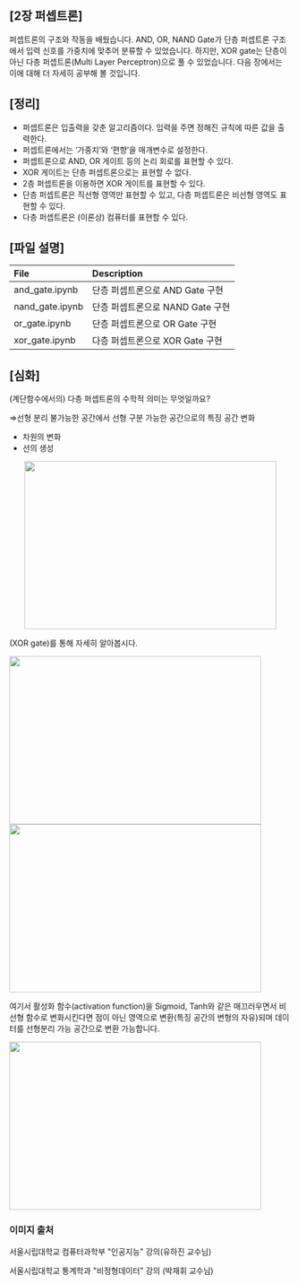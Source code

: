 ## [2장 퍼셉트론]

퍼셉트론의 구조와 작동을 배웠습니다. AND, OR, NAND Gate가 단층 퍼셉트론 구조에서 입력 신호를 가중치에 맞추어 분류할 수 있었습니다. 하지만, XOR gate는 단층이 아닌 다층 퍼셉트론(Multi Layer Perceptron)으로 풀 수 있었습니다. 다음 장에서는 이에 대해 더 자세히 공부해 볼 것입니다.

## [정리]

- 퍼셉트론은 입출력을 갖춘 알고리즘이다. 입력을 주면 정해진 규칙에 따른 값을 출력한다.
- 퍼셉트론에서는 ‘가중치’와 ‘편향’을 매개변수로 설정한다.
- 퍼셉트론으로 AND, OR 게이트 등의 논리 회로를 표현할 수 있다.
- XOR 게이트는 단층 퍼셉트론으로는 표현할 수 없다.
- 2층 퍼셉트론을 이용하면 XOR 게이트를 표현할 수 있다.
- 단층 퍼셉트론은 직선형 영역만 표현할 수 있고, 다층 퍼셉트론은 비선형 영역도 표현할 수 있다.
- 다층 퍼셉트론은 (이론상) 컴퓨터를 표현할 수 있다.

## [파일 설명]
| File | Description |
|:--   |:--   |
|and_gate.ipynb | 단층 퍼셉트론으로 AND Gate 구현|
|nand_gate.ipynb | 단층 퍼셉트론으로 NAND Gate 구현|
|or_gate.ipynb | 단층 퍼셉트론으로 OR Gate 구현|
|xor_gate.ipynb | 다층 퍼셉트론으로 XOR Gate 구현|

## [심화]

(계단함수에서의) 다층 퍼셉트론의 수학적 의미는 무엇일까요?

⇒선형 분리 불가능한 공간에서 선형 구분 가능한 공간으로의 특징 공간 변화

- 차원의 변화
- 선의 생성
<p align="center">
<img src="https://user-images.githubusercontent.com/55529617/103615414-e4960a80-4f6d-11eb-96b7-c2c8724c9586.png" width=450 height=300>
</p>

(XOR gate)를 통해 자세히 알아봅시다.

<div>
<img src="https://user-images.githubusercontent.com/55529617/103615403-e2cc4700-4f6d-11eb-995f-666c997b775b.png" width=450 height=300>
<img src="https://user-images.githubusercontent.com/55529617/103615407-e3fd7400-4f6d-11eb-8488-c834c4e9dc28.png" width=450 height=300>
</div>

여기서 활성화 함수(activation function)을 Sigmoid, Tanh와 같은 매끄러우면서 비선형 함수로 변화시킨다면 점이 아닌 영역으로 변환(특징 공간의 변형의 자유)되며 데이터를 선형분리 가능 공간으로 변환 가능합니다.

<img src="https://user-images.githubusercontent.com/55529617/103615412-e4960a80-4f6d-11eb-9d34-ad9a78cfc8d5.png" width=450 height=300>

### 이미지 출처

서울시립대학교 컴퓨터과학부 "인공지능" 강의(유하진 교수님)

서울시립대학교 통계학과 "비정형데이터" 강의 (박재휘 교수님)
